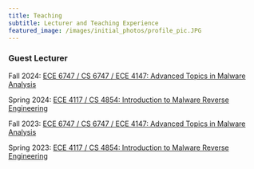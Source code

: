 ```yaml
---
title: Teaching
subtitle: Lecturer and Teaching Experience
featured_image: /images/initial_photos/profile_pic.JPG
---
```



### Guest Lecturer

Fall 2024: [ECE 6747 / CS 6747 / ECE 4147: Advanced Topics in Malware Analysis](https://saltaformaggio.ece.gatech.edu/teaching/fall2024/adv-topics-mlwr/)

Spring 2024: [ECE 4117 / CS 4854: Introduction to Malware Reverse Engineering](https://saltaformaggio.ece.gatech.edu/teaching/spring2024/intro-re/)

Fall 2023: [ECE 6747 / CS 6747 / ECE 4147: Advanced Topics in Malware Analysis](https://saltaformaggio.ece.gatech.edu/teaching/fall2023/adv-topics-mlwr/)

Spring 2023: [ECE 4117 / CS 4854: Introduction to Malware Reverse Engineering](https://saltaformaggio.ece.gatech.edu/teaching/spring2023/intro-re/)

